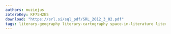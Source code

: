 ```yaml
---
authors: muziejus
zoteroKey: KF75H2ES
download: "https://srl.si/sql_pdf/SRL_2012_3_02.pdf"
tags: literary-geography literary-cartography space-in-literature literature-in-space gis
---
```

